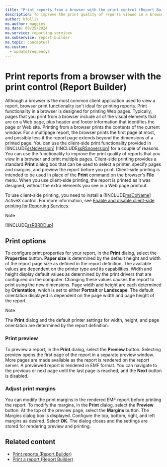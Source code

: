 ```yaml
---
title: "Print reports from a browser with the print control (Report Builder)"
description: To improve the print quality of reports viewed in a browser and to print multiple pages, use the client-side print features in SQL Server Reporting Services.
author: kfollis
ms.author: maggies
ms.date: 09/25/2024
ms.service: reporting-services
ms.subservice: report-builder
ms.topic: conceptual
ms.custom:
  - updatefrequency5
---
```

# Print reports from a browser with the print control (Report Builder)

  Although a browser is the most common client application used to view a report, browser print functionality isn't ideal for printing reports. Print functionality in a browser is designed for printing Web pages. Typically, pages that you print from a browser include all of the visual elements that are on a Web page, plus header and footer information that identifies the page or Web site. Printing from a browser prints the contents of the current window. For a multipage report, the browser prints the first page at most, and possibly less if the report page extends beyond the dimensions of a printed page.
You can use the client-side print functionality provided in [!INCLUDE[ssNoVersion](../../includes/ssnoversion-md.md)] [!INCLUDE[ssRSnoversion](../../includes/ssrsnoversion-md.md)] for a couple of reasons. You can use the functionality to improve the print quality of reports that you view in a browser and print multiple pages. Client-side printing provides a standard **Print** dialog box that can be used to select a printer, specify pages and margins, and preview the report before you print. Client-side printing is intended to be used in place of the **Print** command on the browser's **File** menu. When you use client-side printing, the report is printed as it was designed, without the extra elements you see in a Web page printout.

To use client-side printing, you need to install a [!INCLUDE[msCoName](../../includes/msconame-md.md)] ActiveX control. For more information, see [Enable and disable client-side printing for Reporting Services](../../reporting-services/report-server/enable-and-disable-client-side-printing-for-reporting-services.md).

> [!NOTE]  
> [!INCLUDE[ssRBRDDup](../../includes/ssrbrddup-md.md)]

## Print options

To configure print properties for your report, in the **Print** dialog, select the **Properties** button. **Paper size** is determined by the default height and width of the report page size as defined in the report definition. The available values are dependent on the printer type and its capabilities. Width and height display default values as determined by the print drivers that are configured on the computer. Changing these values causes the report to print using the new dimensions. Page width and height are each determined by **Orientation**, which is set to either **Portrait** or **Landscape**. The default orientation displayed is dependent on the page width and page height of the report.

> [!NOTE]  
> The **Print** dialog and the default printer settings for width, height, and page orientation are determined by the report definition.

### Print preview

To preview a report, in the **Print** dialog, select the **Preview** button. Selecting preview opens the first page of the report in a separate preview window. More pages are made available as the report is rendered on the report server. A previewed report is rendered in EMF format. You can navigate to the previous or next page until the last page is reached, and the **Next** button is disabled.

### Adjust print margins

You can modify the print margins in the rendered EMF report before printing the report. To modify the margins, in the **Print** dialog, select the **Preview** button. At the top of the preview page, select the **Margins** button. The Margins dialog box is displayed. Configure the top, bottom, right, and left margins as desired. Select **OK**. The dialog closes and the settings are stored for rendering preview and printing.

## Related content

- [Print reports (Report Builder)](../../reporting-services/report-builder/print-reports-report-builder-and-ssrs.md)
- [Print a report (Report Builder)](../../reporting-services/report-builder/print-a-report-report-builder-and-ssrs.md)
